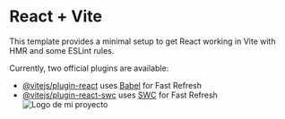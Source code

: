 # React + Vite

This template provides a minimal setup to get React working in Vite with HMR and some ESLint rules.

Currently, two official plugins are available:

- [@vitejs/plugin-react](https://github.com/vitejs/vite-plugin-react/blob/main/packages/plugin-react/README.md) uses [Babel](https://babeljs.io/) for Fast Refresh
- [@vitejs/plugin-react-swc](https://github.com/vitejs/vite-plugin-react-swc) uses [SWC](https://swc.rs/) for Fast Refresh
![Logo de mi proyecto]([src/assets](https://github.com/os1990ju/TGL-reto2/blob/master/src/assets/perro.png)https://github.com/os1990ju/TGL-reto2/blob/master/src/assets/perro.png)
